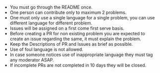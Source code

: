 * You must go through the README once.
* One person can contribute only to maximum 2 problems.
* One must only use a single language for a single problem, you can use different language for different problem.
* Issues will be assigned on a first come first serve basis.
* Before creating a PR for non existing problem you are expected to create an issue regarding the same, it must explain the problem.
* Keep the Descriptions of PR and Issues as brief as possible.
* Use of foul language is not allowed.
* In case someone notices use of inappropriate language they must tag any moderator ASAP.
* If incomplete PRs are not completed in 10 days they will be closed. 

